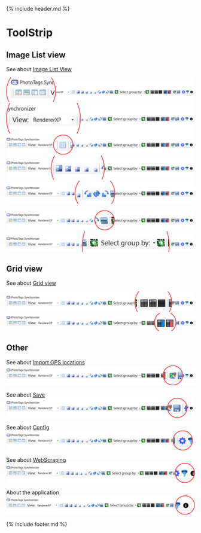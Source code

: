 {% include header.md %}

# ToolStrip

## Image List view

See about [Image List View](../imagelistview)

![Image List View - modes](toolstrip-imagelistview-modes.png)
![Image List View - Thumbnail view](toolstrip-imagelistview-thumbnail-view.png)
![Image List View - Column selctor](toolstrip-imagelistview-column-selector.png)
![Image List View - Thumbnail sizes](toolstrip-thumbnail-sizes.png)
![Image List View - Rotate media file](toolstrip-rotate.png)

![Image List View - Preview and chromecast](toolstrip-preview.png)
![Image List View- Select group](toolstrip-select-group-by.png)

## Grid view

See about [Grid view](../gridview)

![Gridview - sizes](toolstrip-gridview-sizes.png)
![Gridview - ](toolstrip-columns-error-history.png)

## Other

See about [Import GPS locations](..\import-gps-locations)
![Import GPS locations](toolstrip-import-gps-locations.png)

See about [Save](..\save)
![Save](toolstrip-save.png)

See about [Config](..\config)
![Config](toolstrip-config.png)

See about [WebScraping](..\webscraping)
![WebScraping](toolstrip-webscraping.png)

About the application
![About](toolstrip-about.png)

{% include footer.md %}
